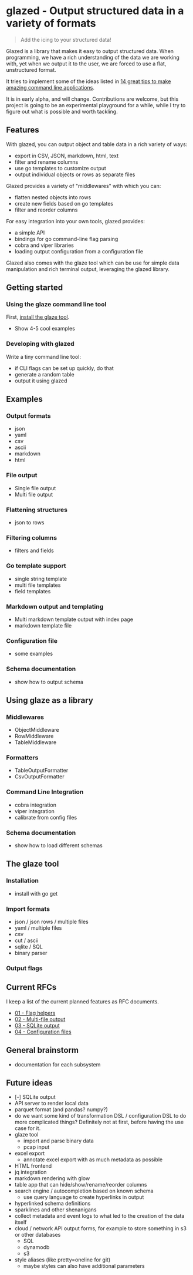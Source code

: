 # glazed - Output structured data in a variety of formats

> Add the icing to your structured data!

Glazed is a library that makes it easy to output structured data.
When programming, we have a rich understanding of the data we are working with,
yet when we output it to the user, we are forced to use a flat, unstructured format.

It tries to implement some of the ideas listed in
[14 great tips to make amazing command line applications](https://dev.to/wesen/14-great-tips-to-make-amazing-cli-applications-3gp3).

It is in early alpha, and will change. Contributions are welcome,
but this project is going to be an experimental playground for a while,
while I try to figure out what is possible and worth tackling.

## Features

With glazed, you can output object and table data in a rich variety of ways:

- export in CSV, JSON, markdown, html, text
- filter and rename columns
- use go templates to customize output
- output individual objects or rows as separate files

Glazed provides a variety of "middlewares" with which you can:

- flatten nested objects into rows
- create new fields based on go templates
- filter and reorder columns

For easy integration into your own tools, glazed provides:
- a simple API
- bindings for go command-line flag parsing
- cobra and viper libraries
- loading output configuration from a configuration file

Glazed also comes with the glaze tool which can be use for simple data manipulation
and rich terminal output, leveraging the glazed library.

## Getting started

### Using the glaze command line tool

First, [install the glaze tool](#Installation).

- Show 4-5 cool examples

### Developing with glazed

Write a tiny command line tool:
- if CLI flags can be set up quickly, do that
- generate a random table
- output it using glazed

## Examples

### Output formats

- json
- yaml
- csv
- ascii
- markdown
- html

### File output

- Single file output
- Multi file output

### Flattening structures

- json to rows

### Filtering columns

- filters and fields

### Go template support

- single string template
- multi file templates
- field templates

### Markdown output and templating

- Multi markdown template output with index page
- markdown template file

### Configuration file

- some examples

### Schema documentation

- show how to output schema

## Using glaze as a library

### Middlewares

- ObjectMiddleware
- RowMiddleware
- TableMiddleware

### Formatters

- TableOutputFormatter
- CsvOutputFormatter

### Command Line Integration

- cobra integration
- viper integration
- calibrate from config files

### Schema documentation

- show how to load different schemas

## The glaze tool

### Installation

- install with go get

### Import formats

- json / json rows / multiple files
- yaml / multiple files
- csv
- cut / ascii
- sqlite / SQL
- binary parser

### Output flags

## Current RFCs

I keep a list of the current planned features as RFC documents.

- [01 - Flag helpers](doc/rfcs/drafts/01_2022-11-13_flag-helpers.md)
- [02 - Multi-file output](doc/rfcs/drafts/02_2022-11-13_multi-file-output.md)
- [03 - SQLite output](doc/rfcs/drafts/03_2022-11-13_sqlite-output.md)
- [04 - Configuration files](doc/rfcs/drafts/04_2022-11-13_configuration-file.md)

## General brainstorm

- documentation for each subsystem

## Future ideas

- [-] SQLite output 
- API server to render local data
- parquet format (and pandas? numpy?)
- do we want some kind of transformation DSL / configuration DSL to do
  more complicated things? Definitely not at first, before having the use case for it.
- glaze tool
  - import and parse binary data
  - pcap input
- excel export
  - annotate excel export with as much metadata as possible
- HTML frontend
- jq integration
- markdown rendering with glow
- table app that can hide/show/rename/reorder columns
- search engine  / autocompletion based on known schema
  - use query language to create hyperlinks in output
- hyperlinked schema definitions
- sparklines and other shenanigans
- collect metadata and event logs to what led to the creation of the data itself
- cloud / network API output forms, for example to store something in s3 or other databases
  - SQL
  - dynamodb
  - s3
- style aliases (like pretty=oneline for git)
  - maybe styles can also have additional parameters
